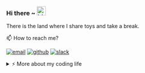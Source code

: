 ### Hi there ~ <img src="https://user-images.githubusercontent.com/1303154/88677602-1635ba80-d120-11ea-84d8-d263ba5fc3c0.gif" width="24px" alt="hi">

There is the land where I share toys and take a break.

📫  How to reach me?

[![email](https://img.shields.io/static/v1?style=flat-square&logo=microsoft%20exchange&label=&message=tonyfang@rbc.com&color=5b5b5b&labelColor=5b5b5b)](mailto:tony.fang@rbc.com)
[![github](https://img.shields.io/static/v1?style=flat-square&logo=github&label=&message=tonyfang-rbc&color=5b5b5b&labelColor=5b5b5b)](https://github.com/tonyfang-rbc)
[![slack](https://img.shields.io/static/v1?style=flat-square&logo=slack&label=&message=@Fang,%20Tony&color=5b5b5b&labelColor=5b5b5b)](https://rbc-ventures.slack.com/team/W017JRY9GKS)

<details>
<summary>⚡️ More about my coding life</summary>
<br />

![LeetCode progress](https://leetcode-badge.chyroc.cn/?name=tonyfang-rbc&refresh=true)

![Top Langs](https://github-readme-stats.vercel.app/api/top-langs/?username=tonyfang-rbc&layout=compact&hide=css,html)

![Zheeeng's github stats](https://github-readme-stats.vercel.app/api?username=tonyfang-rbc&count_private=true&show_icons=true&theme=onedark)

</details>